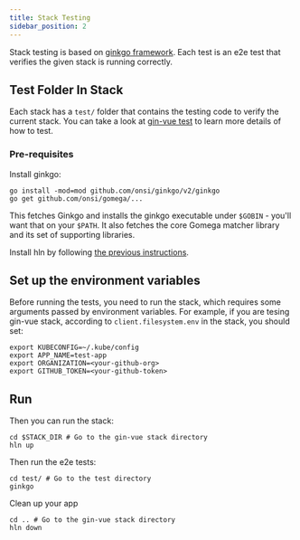 ```yaml
---
title: Stack Testing
sidebar_position: 2
---
```


Stack testing is based on [ginkgo framework](https://onsi.github.io/ginkgo/).
Each test is an e2e test that verifies the given stack is running correctly.

## Test Folder In Stack

Each stack has a `test/` folder that contains the testing code to verify the current stack.
You can take a look at [gin-vue test](https://github.com/h8r-dev/stacks/tree/main/gin-vue/test) to learn more details of how to test.

### Pre-requisites

Install ginkgo:

```shell
go install -mod=mod github.com/onsi/ginkgo/v2/ginkgo
go get github.com/onsi/gomega/...
```

This fetches Ginkgo and installs the ginkgo executable under `$GOBIN` - you'll want that on your `$PATH`. It also fetches the core Gomega matcher library and its set of supporting libraries.

Install hln by following [the previous instructions](/docs/getting_started/installation).

## Set up the environment variables

Before running the tests, you need to run the stack, which requires some arguments passed by environment variables.
For example, if you are tesing gin-vue stack, according to `client.filesystem.env` in the stack, you should set:

```shell
export KUBECONFIG=~/.kube/config
export APP_NAME=test-app
export ORGANIZATION=<your-github-org>
export GITHUB_TOKEN=<your-github-token>
```

## Run

Then you can run the stack:

```shell
cd $STACK_DIR # Go to the gin-vue stack directory
hln up
```

Then run the e2e tests:

```shell
cd test/ # Go to the test directory
ginkgo
```

Clean up your app

```shell
cd .. # Go to the gin-vue stack directory
hln down
```
